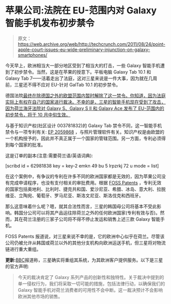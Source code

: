 # 苹果公司:法院在 EU-范围内对 Galaxy 智能手机发布初步禁令

> 原文：<https://web.archive.org/web/http://techcrunch.com/2011/08/24/point-apple-court-issues-eu-wide-preliminary-injunction-on-galaxy-smartphones/>

今天早上，欧洲相当大一部分地区受到了相当大的打击，一些 Galaxy 智能手机遭到了初步禁令。当然，这是在苹果的授意下。平板电脑 Galaxy Tab 10.1 和 Galaxy Tab 7——活着走出了法庭，这对三星来说是一件大事，因为就在几周前，三星还不得不应对 EU-针对 GalTab 10.1 的初步禁令。

德国法院[最终在除德国之外的欧盟范围内暂时解除了这一禁令。你知道，因为法庭实际上有权在自己的国家进行裁决。不幸的是，三星的智能手机现在受到了攻击，因为荷兰海牙法院对 Galaxy S、Galaxy S II 和 Galaxy Ace 发布了 EU-范围内的初步禁令，将于 10 月中旬生效。](https://web.archive.org/web/20230205004823/https://techcrunch.com/2011/08/16/galaxy-tab-apple-samsung/)

与基于知识产权(社区设计 003781832)的 Galaxy Tab 禁令不同，这一智能手机禁令与一项专利有关: [EP 2059868](https://web.archive.org/web/20230205004823/http://worldwide.espacenet.com/publicationDetails/description?CC=EP&NR=2059868A2&KC=A2&FT=D&date=20090520&DB=&locale=en_EP) ，与照片管理软件有关。知识产权是由欧盟的一个机构授予的，因此并不真正属于一个国家的管辖范围。另一方面，专利必须得到每个国家的批准。

这是订单的副本(注意:需要荷兰语/英语词典):

[scribd id = 62981838 key = key-2 emkn 49 bu 5 lrpzrkj 72 u mode = list]

在这个案例中，有争议的专利在许多不同的欧洲国家都是无效的，因为苹果公司没有完成申请程序，也没有支付相关的审批费用。根据 [FOSS Patents](https://web.archive.org/web/20230205004823/http://fosspatents.blogspot.com/2011/08/dutch-court-orders-eu-wide-preliminary.html) ，专利无效的国家包括奥地利、比利时、捷克共和国、爱沙尼亚、希腊、冰岛、意大利、拉脱维亚、立陶宛、葡萄牙、罗马尼亚、斯洛文尼亚、斯洛伐克和西班牙。

那么这意味着什么呢？嗯，就其合法性而言，三星的韩国母公司将基本不受此影响。韩国分公司可以将其产品运往除荷兰之外的任何欧洲国家(专利有效与否)。然而，其在荷兰注册的三家子公司将不得不停止发运和销售上述三款 Galaxy 智能手机。

FOSS Patents 报道说，对三星来说不幸的是，它的欧洲中心似乎在荷兰。尽管该公司仍被允许从韩国或荷兰以外的其他分支机构向欧洲运送手机，但三星将对物流链进行重大重组。

**更新:**[BBC](https://web.archive.org/web/20230205004823/http://www.bbc.co.uk/news/technology-14652482)报道称，三星确实将重组其系统，为其欧洲客户提供服务。以下是三星的官方声明:

> 今天的裁决肯定了 Galaxy 系列产品的创新性和独特性。关于裁决中提到的单一侵权行为，我们将采取一切可能的措施，包括法律行动，以确保我们的 Galaxy 智能手机对荷兰消费者的可用性不会中断。这一裁决预计不会影响欧洲其他市场的销售。